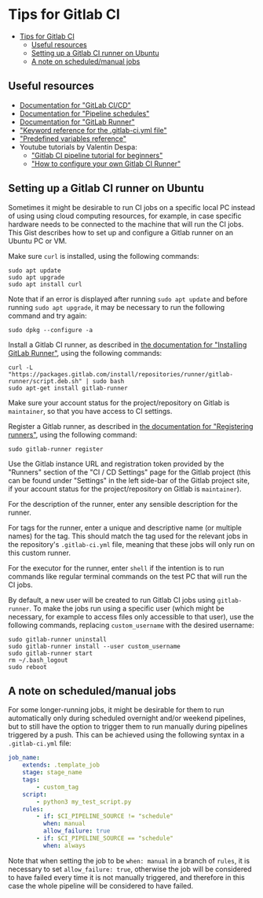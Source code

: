 # Tips for Gitlab CI

- [Tips for Gitlab CI](#tips-for-gitlab-ci)
  - [Useful resources](#useful-resources)
  - [Setting up a Gitlab CI runner on Ubuntu](#setting-up-a-gitlab-ci-runner-on-ubuntu)
  - [A note on scheduled/manual jobs](#a-note-on-scheduledmanual-jobs)

## Useful resources

- [Documentation for "GitLab CI/CD"](https://docs.gitlab.com/ee/ci/)
- [Documentation for "Pipeline schedules"](https://docs.gitlab.com/ee/ci/pipelines/schedules.html)
- [Documentation for "GitLab Runner"](https://docs.gitlab.com/runner/)
- ["Keyword reference for the .gitlab-ci.yml file"](https://docs.gitlab.com/ee/ci/yaml/)
- ["Predefined variables reference"](https://docs.gitlab.com/ee/ci/variables/predefined_variables.html)
- Youtube tutorials by Valentin Despa:
  - ["Gitlab CI pipeline tutorial for beginners"](https://youtu.be/Jav4vbUrqII)
  - ["How to configure your own Gitlab CI Runner"](https://youtu.be/G8ZONHOTAQk)

## Setting up a Gitlab CI runner on Ubuntu

Sometimes it might be desirable to run CI jobs on a specific local PC instead of using using cloud computing resources, for example, in case specific hardware needs to be connected to the machine that will run the CI jobs. This Gist describes how to set up and configure a Gitlab runner on an Ubuntu PC or VM.

Make sure `curl` is installed, using the following commands:

```
sudo apt update
sudo apt upgrade
sudo apt install curl
```

Note that if an error is displayed after running `sudo apt update` and before running `sudo apt upgrade`, it may be necessary to run the following command and try again:

```
sudo dpkg --configure -a
```

Install a Gitlab CI runner, as described in [the documentation for "Installing GitLab Runner"](https://docs.gitlab.com/runner/install/linux-repository.html#installing-gitlab-runner), using the following commands:

```
curl -L "https://packages.gitlab.com/install/repositories/runner/gitlab-runner/script.deb.sh" | sudo bash
sudo apt-get install gitlab-runner
```

Make sure your account status for the project/repository on Gitlab is `maintainer`, so that you have access to CI settings.

Register a Gitlab runner, as described in [the documentation for "Registering runners"](https://docs.gitlab.com/runner/register/index.html#linux), using the following command:

```
sudo gitlab-runner register
```

Use the Gitlab instance URL and registration token provided by the "Runners" section of the "CI / CD Settings" page for the Gitlab project (this can be found under "Settings" in the left side-bar of the Gitlab project site, if your account status for the project/repository on Gitlab is `maintainer`).

For the description of the runner, enter any sensible description for the runner.

For tags for the runner, enter a unique and descriptive name (or multiple names) for the tag. This should match the tag used for the relevant jobs in the repository's `.gitlab-ci.yml` file, meaning that these jobs will only run on this custom runner.

For the executor for the runner, enter `shell` if the intention is to run commands like regular terminal commands on the test PC that will run the CI jobs.

By default, a new user will be created to run Gitlab CI jobs using `gitlab-runner`. To make the jobs run using a specific user (which might be necessary, for example to access files only accessible to that user), use the following commands, replacing `custom_username` with the desired username:

```
sudo gitlab-runner uninstall
sudo gitlab-runner install --user custom_username
sudo gitlab-runner start
rm ~/.bash_logout
sudo reboot
```

## A note on scheduled/manual jobs

For some longer-running jobs, it might be desirable for them to run automatically only during scheduled overnight and/or weekend pipelines, but to still have the option to trigger them to run manually during pipelines triggered by a push. This can be achieved using the following syntax in a `.gitlab-ci.yml` file:

```yaml
job_name:
    extends: .template_job
    stage: stage_name
    tags:
        - custom_tag
    script:
        - python3 my_test_script.py
    rules:
        - if: $CI_PIPELINE_SOURCE != "schedule"
          when: manual
          allow_failure: true
        - if: $CI_PIPELINE_SOURCE == "schedule"
          when: always
```

Note that when setting the job to be `when: manual` in a branch of `rules`, it is necessary to set `allow_failure: true`, otherwise the job will be considered to have failed every time it is not manually triggered, and therefore in this case the whole pipeline will be considered to have failed.
